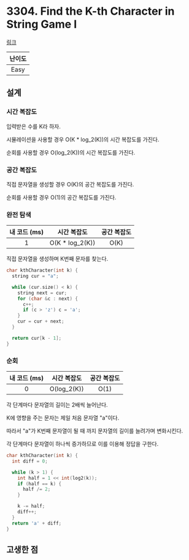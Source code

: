 # 3304. Find the K-th Character in String Game I

[링크](https://leetcode.com/problems/find-the-k-th-character-in-string-game-i/description/)

| 난이도 |
| :----: |
|  Easy  |

## 설계

### 시간 복잡도

입력받은 수를 K라 하자.

시뮬레이션을 사용할 경우 O(K \* log_2(K))의 시간 복잡도를 가진다.

순회를 사용할 경우 O(log_2(K))의 시간 복잡도를 가진다.

### 공간 복잡도

직접 문자열을 생성할 경우 O(K)의 공간 복잡도를 가진다.

순회를 사용할 경우 O(1)의 공간 복잡도를 가진다.

### 완전 탐색

| 내 코드 (ms) |   시간 복잡도    | 공간 복잡도 |
| :----------: | :--------------: | :---------: |
|      1       | O(K \* log_2(K)) |    O(K)     |

직접 문자열을 생성하며 K번째 문자를 찾는다.

```cpp
char kthCharacter(int k) {
  string cur = "a";

  while (cur.size() < k) {
    string next = cur;
    for (char &c : next) {
      c++;
      if (c > 'z') c = 'a';
    }
    cur = cur + next;
  }

  return cur[k - 1];
}
```

### 순회

| 내 코드 (ms) | 시간 복잡도 | 공간 복잡도 |
| :----------: | :---------: | :---------: |
|      0       | O(log_2(K)) |    O(1)     |

각 단계마다 문자열의 길이는 2배씩 늘어난다.

K에 영향을 주는 문자는 제일 처음 문자열 "a"이다.

따라서 "a"가 K번째 문자열이 될 때 까지 문자열의 길이를 늘려가며 변화시킨다.

각 단계마다 문자열이 하나씩 증가하므로 이를 이용해 정답을 구한다.

```cpp
char kthCharacter(int k) {
  int diff = 0;

  while (k > 1) {
    int half = 1 << int(log2(k));
    if (half == k) {
      half /= 2;
    }

    k -= half;
    diff++;
  }
  return 'a' + diff;
}
```

## 고생한 점

